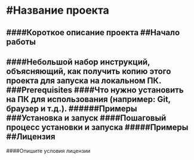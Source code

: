 #Название проекта
=================
####Короткое описание проекта
##Начало работы
---------------
####Небольшой набор инструкций, объясняющий, как получить копию этого проекта для запуска на локальном ПК.
###Prerequisites
####Что нужно установить на ПК для использования (например: Git, браузер и т.д.).
######Примеры 
###Установка и запуск
####Пошаговый процесс установки и запуска
#####Примеры
##Лицензия
----------
####Опишите условия лицензии